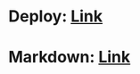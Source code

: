 # Deploy: [Link](https://mitrofanzxc.github.io/cv/)

# Markdown: [Link](https://mitrofanzxc.github.io/cv/cv)
